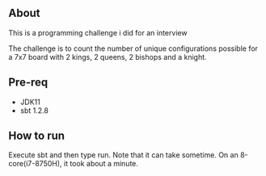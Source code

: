 ## About
This is a programming challenge i did for an interview

The challenge is to count the number of unique configurations possible for a 7x7 board with 2 kings, 2 queens, 2 bishops and a knight.

## Pre-req
* JDK11
* sbt 1.2.8

## How to run
Execute sbt and then type run. Note that it can take sometime. On an 8-core(i7-8750H), it took about a minute. 
